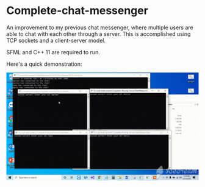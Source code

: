 # Complete-chat-messenger
An improvement to my previous chat messenger, where multiple users are able to chat with each other through a server. This is accomplished using TCP sockets and a client-server model. 

SFML and C++ 11 are required to run.

Here's a quick demonstration:

![](chat-gif.gif)
